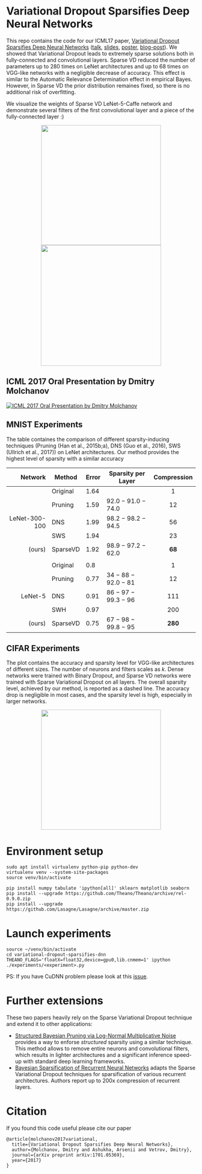 # Variational Dropout Sparsifies Deep Neural Networks

This repo contains the code for our ICML17 paper, [Variational Dropout Sparsifies Deep Neural Networks](https://arxiv.org/abs/1701.05369) ([talk](https://vimeo.com/238221185), [slides](https://goo.gl/GZk5FF), [poster](http://ars-ashuha.ru/pdf/vdsdnn/svdo-poster.pdf), [blog-post](https://research.yandex.com/news/yandex-at-icml-2017-variational-dropout-sparsifies-deep-neural-networks)). 
We showed that Variational Dropout leads to extremely sparse solutions both in fully-connected and convolutional layers. 
Sparse VD reduced the number of parameters up to 280 times on LeNet architectures and up to 68 times on VGG-like networks with a negligible decrease of accuracy. 
This effect is similar to the Automatic Relevance Determination effect in empirical Bayes.
However, in Sparse VD the prior distribution remaines fixed, so there is no additional risk of overfitting.

We visualize the weights of Sparse VD LeNet-5-Caffe network and demonstrate several filters of the first convolutional layer and a piece of the fully-connected layer :)

<p align="center">
<img height="318" src="http://ars-ashuha.ru/pdf/vdsdnn/conv.gif"/>
<img height="320" src="http://ars-ashuha.ru/pdf/vdsdnn/fc.gif"/>
</p>

## ICML 2017 Oral Presentation by Dmitry Molchanov

[![ICML 2017 Oral Presentation by Dmitry Molchanov](http://ars-ashuha.ru/images/icml2017-oral.png)](https://vimeo.com/238221185)

## MNIST Experiments 

The table containes the comparison of different sparsity-inducing techniques (Pruning (Han et al., 2015b;a), DNS (Guo et al., 2016), SWS (Ullrich et al., 2017)) on LeNet architectures.
Our method provides the highest level of sparsity with a similar accuracy

| Network       | Method   | Error | Sparsity per Layer  |  Compression |
| -------------: | -------- | ----- | ------------------- | :--------------: |
|               | Original | 1.64  |                     | 1              |
|               | Pruning  | 1.59  | 92.0 − 91.0 − 74.0  | 12             |
| LeNet-300-100 | DNS      | 1.99  | 98.2 − 98.2 − 94.5  | 56             |
|               | SWS      | 1.94  |                     | 23             |
| (ours)        | SparseVD | 1.92  | 98.9 − 97.2 − 62.0  | **68**         |
||||||
|               | Original | 0.8   |                     | 1              |
|               | Pruning  | 0.77  | 34 − 88 − 92.0 − 81 | 12             |
| LeNet-5       | DNS      | 0.91  | 86 − 97 − 99.3 − 96 | 111            |
|               | SWH      | 0.97  |                     | 200            |
| (ours)        | SparseVD | 0.75  | 67 − 98 − 99.8 − 95 | **280**        |


## CIFAR Experiments

The plot contains the accuracy and sparsity level for VGG-like architectures of different sizes.
The number of neurons and filters scales as _k_.
Dense networks were trained with Binary Dropout, and Sparse VD networks were trained with Sparse Variational Dropout on all layers.
The overall sparsity level, achieved by our method, is reported as a dashed line.
The accuracy drop is negligible in most cases, and the sparsity level is high, especially in larger networks.

<p align="center">
<img height="318" src="http://ars-ashuha.ru/pdf/vdsdnn/vgg.png"/>
</p>

# Environment setup

```(bash)
sudo apt install virtualenv python-pip python-dev
virtualenv venv --system-site-packages
source venv/bin/activate

pip install numpy tabulate 'ipython[all]' sklearn matplotlib seaborn  
pip install --upgrade https://github.com/Theano/Theano/archive/rel-0.9.0.zip
pip install --upgrade https://github.com/Lasagne/Lasagne/archive/master.zip
```

# Launch experiments 

```(bash)
source ~/venv/bin/activate
cd variational-dropout-sparsifies-dnn
THEANO_FLAGS='floatX=float32,device=gpu0,lib.cnmem=1' ipython ./experiments/<experiment>.py
```

PS: If you have CuDNN problem please look at this [issue](https://github.com/ars-ashuha/variational-dropout-sparsifies-dnn/issues/3).

# Further extensions

These two papers heavily rely on the Sparse Variational Dropout technique and extend it to other applications:
* [Structured Bayesian Pruning via Log-Normal Multiplicative Noise](https://arxiv.org/abs/1705.07283) provides a way to enforse _structured_ sparsity using a similar technique. This method allows to remove entire neurons and convolutional filters, which results in lighter architectures and a significant inference speed-up with standard deep learning frameworks.
* [Bayesian Sparsification of Recurrent Neural Networks](https://arxiv.org/abs/1810.10927) adapts the Sparse Variational Dropout techniques for sparsification of various recurrent architectures. Authors report up to 200x compression of recurrent layers.

# Citation

If you found this code useful please cite our paper 

```
@article{molchanov2017variational,
  title={Variational Dropout Sparsifies Deep Neural Networks},
  author={Molchanov, Dmitry and Ashukha, Arsenii and Vetrov, Dmitry},
  journal={arXiv preprint arXiv:1701.05369},
  year={2017}
}
```
